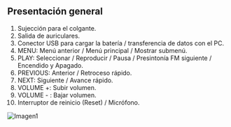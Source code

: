 ## Presentación general

1. Sujección para el colgante.
2. Salida de auriculares.
3. Conector USB para cargar la batería / transferencia de datos con el PC.
4. MENU: Menú anterior / Menú principal / Mostrar submenú.
5. PLAY: Seleccionar / Reproducir / Pausa / Presintonía FM siguiente / Encendido y Apagado.
6. PREVIOUS: Anterior / Retroceso rápido.
7. NEXT: Siguiente / Avance rápido.
8. VOLUME +: Subir volumen.
9. VOLUME - : Bajar volumen.
10. Interruptor de reinicio (Reset) / Micrófono.

![Imagen1](http://static.energysistem.com/images/manuals/39555/54883c339ffbc.jpg)
